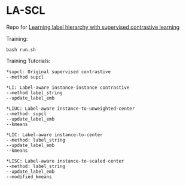 # LA-SCL
Repo for [Learning label hierarchy with supervised contrastive learning](https://arxiv.org/abs/2402.00232)

Training:
```
bash run.sh
```
Training Tutorials:
```
*supcl: Original supervised contrastive
--method supcl

*LI: Label-aware instance-instance contrastive
--method label_string
--update_label_emb

*LIUC: Label-aware instance-to-unweighted-center
--method: supcl
--update_label_emb
--kmeans

*LIC: Label-aware instance-to-center
--method: label_string
--update_label_emb
--kmeans

*LISC: Label-aware instance-to-scaled-center
--method: label_string
--update_label_emb
--modified_kmeans
```

